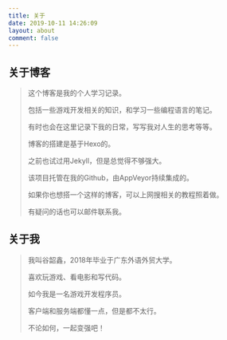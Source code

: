 ```yaml
---
title: 关于
date: 2019-10-11 14:26:09
layout: about
comment: false
---
```


## 关于博客

> 这个博客是我的个人学习记录。
>
> 包括一些游戏开发相关的知识，和学习一些编程语言的笔记。
>
> 有时也会在这里记录下我的日常，写写我对人生的思考等等。
>
> 博客的搭建是基于Hexo的。
>
> 之前也试过用Jekyll，但是总觉得不够强大。
>
> 该项目托管在我的Github，由AppVeyor持续集成的。
>
> 如果你也想搭一个这样的博客，可以上网搜相关的教程照着做。
>
> 有疑问的话也可以邮件联系我。

## 关于我

> 我叫谷韶鑫，2018年毕业于广东外语外贸大学。
>
> 喜欢玩游戏、看电影和写代码。
>
> 如今我是一名游戏开发程序员。
>
> 客户端和服务端都懂一点，但是都不太行。
>
> 不论如何，一起变强吧！